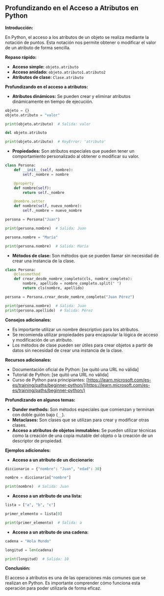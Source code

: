 ## Profundizando en el Acceso a Atributos en Python

**Introducción:**

En Python, el acceso a los atributos de un objeto se realiza mediante la notación de puntos. Esta notación nos permite obtener o modificar el valor de un atributo de forma sencilla.

**Repaso rápido:**

* **Acceso simple:** `objeto.atributo`
* **Acceso anidado:** `objeto.atributo1.atributo2`
* **Atributos de clase:** `Clase.atributo`

**Profundizando en el acceso a atributos:**

* **Atributos dinámicos:** Se pueden crear y eliminar atributos dinámicamente en tiempo de ejecución.

```python
objeto = {}
objeto.atributo = "valor"

print(objeto.atributo)  # Salida: valor

del objeto.atributo

print(objeto.atributo)  # KeyError: 'atributo'
```

* **Propiedades:** Son atributos especiales que pueden tener un comportamiento personalizado al obtener o modificar su valor.

```python
class Persona:
    def __init__(self, nombre):
        self._nombre = nombre

    @property
    def nombre(self):
        return self._nombre

    @nombre.setter
    def nombre(self, nuevo_nombre):
        self._nombre = nuevo_nombre

persona = Persona("Juan")

print(persona.nombre)  # Salida: Juan

persona.nombre = "María"

print(persona.nombre)  # Salida: María
```

* **Métodos de clase:** Son métodos que se pueden llamar sin necesidad de crear una instancia de la clase.

```python
class Persona:
    @classmethod
    def crear_desde_nombre_completo(cls, nombre_completo):
        nombre, apellido = nombre_completo.split(" ")
        return cls(nombre, apellido)

persona = Persona.crear_desde_nombre_completo("Juan Pérez")

print(persona.nombre)  # Salida: Juan
print(persona.apellido)  # Salida: Pérez
```

**Consejos adicionales:**

* Es importante utilizar un nombre descriptivo para los atributos.
* Se recomienda utilizar propiedades para encapsular la lógica de acceso y modificación de un atributo.
* Los métodos de clase pueden ser útiles para crear objetos a partir de datos sin necesidad de crear una instancia de la clase.

**Recursos adicionales:**

* Documentación oficial de Python: [se quitó una URL no válida]
* Tutorial de Python: [se quitó una URL no válida]
* Curso de Python para principiantes: [https://learn.microsoft.com/es-es/training/paths/beginner-python/](https://learn.microsoft.com/es-es/training/paths/beginner-python/)

**Profundizando en algunos temas:**

* **Dunder methods:** Son métodos especiales que comienzan y terminan con doble guión bajo (`__`).
* **Metaclases:** Son clases que se utilizan para crear y modificar otras clases.
* **Acceso a atributos de objetos inmutables:** Se pueden utilizar técnicas como la creación de una copia mutable del objeto o la creación de un descriptor de propiedad.

**Ejemplos adicionales:**

* **Acceso a un atributo de un diccionario:**

```python
diccionario = {"nombre": "Juan", "edad": 30}

nombre = diccionario["nombre"]

print(nombre)  # Salida: Juan
```

* **Acceso a un atributo de una lista:**

```python
lista = ["a", "b", "c"]

primer_elemento = lista[0]

print(primer_elemento)  # Salida: a
```

* **Acceso a un atributo de una cadena:**

```python
cadena = "Hola Mundo"

longitud = len(cadena)

print(longitud)  # Salida: 10
```

**Conclusión:**

El acceso a atributos es una de las operaciones más comunes que se realizan en Python. Es importante comprender cómo funciona esta operación para poder utilizarla de forma eficaz.